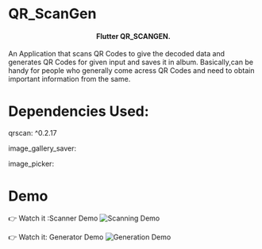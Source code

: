# QR_ScanGen

<h4 align="center">Flutter QR_SCANGEN.</h4>

An Application that scans QR Codes to give the decoded data and generates QR Codes for given input and saves it in album.
Basically,can be handy for people who generally come acress QR Codes and need to obtain important information from the same.

# Dependencies Used:
qrscan: ^0.2.17

image_gallery_saver:

image_picker:


# Demo

👉 Watch it :Scanner Demo
![Scanning Demo](https://github.com/nayakastha/QR_ScanGen/blob/master/Scan.gif)




👉 Watch it: Generator Demo
![Generation Demo](https://github.com/nayakastha/QR_ScanGen/blob/master/Gen.gif)

